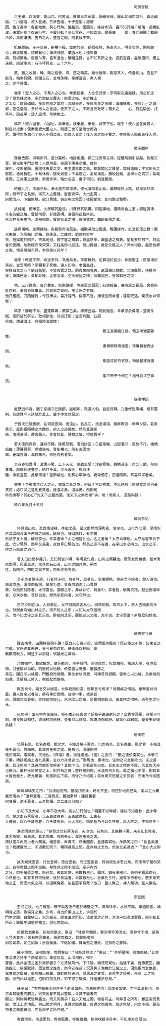                                                               阿房宮賦

		六王畢，四海壹；蜀山兀，阿房出。覆壓三百余裏，隔離天日。驪山北構而西折，直走鹹陽。二川溶溶，流入宮墻。五步壹樓，十步壹閣；廊腰
	回，檐牙高啄；各抱地勢，鉤心鬥角。盤盤焉，囷囷焉，蜂房水渦，矗不知其幾千萬落！長橋臥波，未雲何龍？復道行空，不霽何虹？高低冥迷，不知西東。歌臺暖	響，春光融融；舞殿冷袖，風雨淒淒。壹日之內，壹宮之間，而氣候不齊。
	
		妃嬪媵嬙，王子皇孫，辭樓下殿，輦來於秦，朝歌夜弦，為秦宮人。明星熒熒，開妝鏡也；綠雲擾擾，梳曉鬟也；渭流漲膩，棄脂水也；煙斜霧
	橫，焚椒蘭也。雷霆乍驚，宮車過也；轆轆遠聽，杳不知其所之也。壹肌壹容，盡態極研，縵立遠視，而望幸焉；有不得見者，三十六年。
	
		燕、趙之收藏，韓、魏之經營，齊、楚之精英，幾世幾年，剽掠其人，倚疊如山。壹旦不能有，輸來其間。鼎鐺玉石，金塊珠礫，棄擲邐迤，秦人視
	之，亦不甚惜。
	
		嗟乎！壹人之心，千萬人之心也。秦愛紛奢，人亦念其家；奈何取之盡錙銖，用之如泥沙？使負棟之柱，多於南畝之農夫；架梁之椽，多於機上
	之工女；釘頭磷磷，多於在庾之粟粒；瓦縫參差，多於周身之帛縷；直欄橫檻，多於九土之城郭；管弦嘔啞，多於市人之言語。使天下之人，不敢言而敢怒；獨夫之	心，日益驕固。戍卒叫，函谷舉；楚人壹炬，可憐焦土。
	
		嗚呼！滅六國者，六國也，非秦也。族秦者，秦也，非天下也。嗟乎！使六國各愛其人，則足以拒秦；使秦復愛六國之人，則遞三世可至萬世而為
	君，誰得而族滅也？秦人不暇自哀，而後人哀之；後人哀之而不鑒之，亦使後人而復哀後人也。


                                                              滕王閣序

		豫章故郡，洪都新府。星分翼軫，地接衡廬。襟三江而帶五湖，控蠻荊而引甌越。物華天寶，龍光射牛鬥之墟；人傑地靈，徐孺下陳蕃之榻。雄州
	霧列，俊采星馳。臺隍枕夷夏之交，賓主盡東南之美。都督閻公之雅望，棨戟遙臨；宇文新州之懿範，襜帷暫駐。十旬休假，勝友如雲；千裏逢迎，高朋滿座。騰蛟起鳳，孟學士之詞宗；紫電青霜，王將軍之武庫。家君作宰，路出名區；童子何知，躬逢勝餞。
	
		時維九月，序屬三秋。潦水盡而寒潭清，煙光凝而暮山紫。儼驂騑於上路，訪風景於崇阿；臨帝子之長洲，得天人之舊館。層巒聳翠，上出重霄；
	飛閣流丹，下臨無地。鶴汀鳧諸，窮島嶼之縈回；桂殿蘭宮，即岡巒之體勢。
	
		披繡闥，俯雕甍，山原曠其盈視，川澤紆其駭矚。閭閻撲地，鐘鳴鼎食之家；舸艦彌津，青雀黃龍之舳。雲銷雨霽，彩徹區明。落霞與孤鶩齊飛，
	秋水共長天壹色。漁舟唱晚，響窮彭蠡之濱；雁陣驚寒，聲斷衡陽之浦。
	
		遙襟甫暢，逸興揣飛。爽籟發而清風生，纖歌凝而白雲遏。睢園綠竹，氣淩彭澤之樽；鄴水朱華，光照臨川之筆。四美具，二難並。窮睇眄於中
	天，極娛遊於暇日。天高地迥，覺宇宙之無窮；興盡悲來，識盈虛之有數。望長安於日下，目吳會於雲間。地勢極而南溟深，天柱高而北辰遠。關山難越，誰悲失路之人？萍水相逢，盡是他鄉之客。懷帝閽而不見，奉宣室以何年？
	
		嗟乎！時運不齊，命途多舛。馮唐易老，李廣難封。屈賈誼於長沙，非無聖主；竄梁鴻於海曲，豈乏明時？所賴君子見機，達人知命。老當益壯，
	寧移白首之心？窮且益堅，不墜青雲之誌。酌貪泉而覺爽，處涸轍以猶歡。北海雖賒，扶搖可接；東隅已逝，桑榆非晚。孟嘗高潔，空余報國之情；阮籍猖狂，豈效窮途之哭！
	
		勃，三尺微命，壹介書生。無路請纓，等終軍之弱冠；有懷投筆，慕宗愨之長風。舍簪笏於百齡，奉晨昏於萬裏。非謝家之寶樹，接孟氏之芳鄰。
	他日趨庭，刀陪鯉對；今茲捧袂，喜托龍門。楊意不逢，撫淩雲而自惜；鐘期既遇，奏流水以何慚？
	
		嗚乎！勝地不常，盛筵難再；蘭亭已矣，梓澤丘墟。臨別贈言，幸承恩於偉餞；登高作賦，是所望於群公。敢竭鄙懷，恭疏短引；壹言均賦，四韻
	俱成。請灑潘江，各傾陸海雲爾：
	
											    滕王高閣臨江諸，佩玉鳴鸞罷歌舞。
	
												畫棟朝飛南浦雲，珠簾暮卷西山雨。
	
												閑雲潭影日悠悠，物換星移幾度秋。
	
												閣中帝子今何在？檻外長江空自流。 



                                                              嶽陽樓記

		慶歷四年春，滕子京謫守巴陵郡。越明年，政通人和，百廢具興。乃重修嶽陽樓，增其舊制，刻唐賢今人詩賦於其上。屬予作文以記之。

		予觀夫巴陵勝狀，在洞庭壹湖。銜遠山，吞長江，浩浩湯湯，橫無際涯；朝暉夕陰，氣象萬千。此則嶽陽樓之大觀也，前人之述備矣。然則北通巫
	峽，南極瀟湘，遷客騷人，多會於此，覽物之情，得無異乎？

		若夫霪雨霏霏，連月不開，陰風怒號，濁浪排空；日星隱曜，山嶽潛形；商旅不行，檣傾楫摧；薄暮冥冥，虎嘯猿啼。登斯樓也，則有去國懷
	鄉，憂讒畏譏，滿目蕭然，感極而悲者矣。

		至若春和景明，波瀾不驚，上下天光，壹碧萬頃；沙鷗翔集，錦鱗遊泳；岸芝汀蘭，郁郁青青。而或長煙壹空，皓月千裏，浮光躍金，靜影沈
	璧，漁歌互答，此樂何極！登斯樓也，則有心曠神怡，寵辱偕忘，把酒臨風，其喜洋洋者矣。

		嗟夫！予嘗求古仁人之心，或異二者之為，何哉？不以物喜，不以己悲；居廟堂之高則憂其民；處江湖之遠則憂其君。是進亦憂，退亦憂。然則何
	時而樂耶？其必曰“先天下之憂而憂，後天下之樂而樂”乎。噫！微斯人，吾誰與歸？
	
		時六年九月十五日


                                                              醉翁亭记

	　　	环滁皆山也。其西南诸峰，林壑尤美，望之蔚然而深秀者，琅琊也。山行六七里，渐闻水声潺潺而泻出于两峰之间者，酿泉也。峰回路转，有亭翼
	然临于泉上者，醉翁亭也。作亭者谁？山之僧智仙也。名之者谁？太守自谓也。太守与客来饮于此，饮少辄醉，而年又最高，故自号曰醉翁也。醉翁之意不在酒，在乎山水之间也。山水之乐，得之心而寓之酒也。
	
	　　	若夫日出而林霏开，云归而岩穴暝，晦明变化者，山间之朝暮也。野芳发而幽香，佳木秀而繁阴，风霜高洁，水落而石出者，山间之四时也。朝而
	往，暮而归，四时之景不同，而乐亦无穷也。
	
	　　	至于负者歌于途，行者休于树，前者呼，后者应，伛偻提携，往来而不绝者，滁人游也。临溪而渔，溪深而鱼肥。酿泉为酒，泉香而酒洌；山肴野
	蔌，杂然而前陈者，太守宴也。宴酣之乐，非丝非竹，射者中，弈者胜，觥筹交错，起坐而喧哗者，众宾欢也。苍颜白发，颓然乎其间者，太守醉也。
	
	　　	已而夕阳在山，人影散乱，太守归而宾客从也。树林阴翳，鸣声上下，游人去而禽鸟乐也。然而禽鸟知山林之乐，而不知人之乐；人知从太守游而
	乐，而不知太守之乐其乐也。醉能同其乐，醒能述以文者，太守也。太守谓谁？庐陵欧阳修也。
	
	
	
                                                              歸去來兮辭

	　　	歸去來兮，田園將蕪胡不歸？既自以心為形役，奚惆悵而獨悲？悟已往之不諫，知來者之可追。實迷途其未遠，覺今是而昨非。舟遙遙以輕飏，風
	飄飄而吹衣。問征夫以前路，恨晨光之熹微。
	
	　　	乃瞻衡宇，載欣載奔。童仆歡迎，稚子候門。三徑就荒，松菊猶存。攜幼入室，有酒盈樽。引壺觴以自酌，眄庭柯以怡顏。倚南窗以寄傲，審容膝之
	易安。園日涉以成趣，門雖設而常關。策扶老以流憩，時矯首而遐觀。雲無心以出岫，鳥倦飛而知還。景翳翳以將入，撫孤松而盤桓。
	
	　　	歸去來兮，請息交以絕遊。世與我而相違，復駕言兮焉求？悅親戚之情話，樂琴書以消憂。農人告余以春及，將有事於西疇。或命巾車，或桌孤
	舟。既窈窕以尋壑，亦崎嶇而經丘。木欣欣以向榮，泉捐捐而始流。善萬物之得時，感吾生之行休。
	
	　　	已矣乎！寓形宇內復幾時。喝不委心任去留？胡為乎遑遑欲何之？富貴非吾願，帝鄉不可期。懷良辰以孤往，或植杖而耘耔。登東臯以舒嘯，臨清流而賦詩。聊乘化以歸盡，樂夫天命復奚疑！

                                                              逍遙遊

	　　	北冥有魚，其名為鯤。鯤之大，不知其幾千裏也。化而為鳥，其名為鵬。鵬之背，不知其幾千裏也，怒而飛，其翼若垂天之雲。是鳥也，海運則將
	徒於南冥。南冥者，天池也。《齊諧》者，誌怪者也。《諧》之言曰：“鵬之徒於南冥也，水擊三千裏，摶扶搖而上者九萬裏，去以六月息者也。”野馬也，塵埃也，生物之以息相吹也。天之蒼蒼，其正色邪？其遠而無所至極邪？其視下也，亦若是則已矣。且夫水之積也不厚，則其負大舟也無力。覆杯水於坳堂之上，則芥為之舟；置杯焉則膠，水淺而舟大也。風之積也不厚，則其負大翼也無力。故九萬裏，則風斯在下矣，而後乃今培風；背負青天而莫之夭閼者，而後乃今將圖南。
	
	　　	蜩與學鳩笑之曰：“我決起而飛，搶榆枋而止，時則不至，而控於地而已矣，奚以之九萬裏而南為？”適莽蒼者，三餐而反，腹猶果然；適百裏者
	宿春糧，適千裏者，三月聚糧。之二蟲又何知？
	
	　　	小知不及大知，小年不及大年。奚以知其然也？朝菌不知晦朔，蟪蛄不知春秋，此小年也。楚之南有冥靈者，以五百歲為春，五百歲為秋。上古有
	大椿者，以八千歲為春，八千歲為秋。此大年也。而彭祖乃今以久特聞，眾人匹之。不亦悲乎！
	
	　　	湯之問棘也是已：“窮發之北有冥海者，天池也。有魚焉，其廣數千裏，未有知其修者，其名為鯤。有鳥焉，其名為鵬。背若泰山，翼若垂天之雲。
	摶扶搖羊角而上者九萬裏，絕雲氣，負青天，然後圖南，且適南冥也。斥鷃笑之曰：‘彼且奚適也？我騰躍而上，不過數仞而下，翺翔蓬蒿之間，此亦飛之至也。而彼且奚適也？’”此小大之辯也。
	
	　　	故夫知效壹官，行比壹鄉，德合壹君，而征壹國者，其自視也亦若此矣。而宋榮子猶然笑之。且舉世譽之而不加勸，舉世非之而不加沮，定乎內外
	之分，辯乎榮辱之境，斯已矣。彼其於世，未數數然也。雖然，猶有未樹也。夫列子禦風而行，令然善也。旬有五日而後反。彼於致福者，未數數然也。此雖免乎行，猶有所待者也。若夫乘天地之正，而禦六氣之辯，以遊無窮者，彼且惡乎待哉？故曰：至人無己，神人無功，聖人無名。


                                                              赤壁賦

	　　	壬戌之秋，七月既望，蘇子與客泛舟遊於赤壁之下。清風徐來，水波不興。舉酒屬客，誦明月之詩，歌窈窕之章。少焉，月出於東山之上，徘徊於
	鬥牛之間。白露橫江，水光接天。縱壹葦之所如，淩萬頃之茫然。浩浩乎如馮虛禦風，而不知其所止；飄飄乎如遺世獨立，羽化而登仙。
	
	　　	於是飲酒樂甚，扣舷而歌之。歌曰：“桂桌兮蘭槳，擊空明兮溯流光。渺渺兮予懷，望美人兮天壹方。”客有吹洞簫者，倚歌而和之。其聲嗚嗚然，
	如怨如慕，如泣如訴；余音裊裊，不絕如縷。舞幽壑之潛蛟，泣孤舟之嫠婦。
	
	　　	蘇子愀然，正襟危坐，而問客曰：“何為其然也？”客曰：“‘月明星稀，烏鵲南飛。’此非曹孟德之詩乎？西望夏口，東望武昌，山川相繆，郁乎
	蒼蒼，此非孟德之困於周郎者乎？方其破荊州，下江陵，順流而東也，舳艫千裏，旌旗蔽空，釃酒臨江，橫槊賦詩，固壹世之雄也，而今安在哉？況吾與子漁樵於江諸之上，侶魚蝦而友麋鹿，駕壹葉之扁舟，舉匏樽以相屬。寄蜉蝣於天地，渺滄海之壹粟。哀吾生之須臾，羨長 江之無窮。挾飛仙以遨遊，抱明月而長終。知不可乎驟得，托遺響於悲風。”
	
	　　	蘇子曰：“客亦知夫水與月乎？逝者如斯，而未嘗往也；盈虛者如彼，而卒莫消長也。蓋將自其變者而觀之，則天地曾不能以壹瞬；自其不變者而
	觀之，則物與我皆無盡也，而又何羨乎！且夫天地之間，物各有主，茍非吾之所有，雖壹毫而莫取。惟江上之清風，與山間之明月，耳得之而為聲，目遇之而成色，取之無禁，用之不竭。是造物者之無盡藏也，而吾與子之所共適。”
	
	　　	客喜而笑，洗盞更酌。肴核既盡，杯盤狼籍。相與枕藉乎舟中，不知東方之既白。
